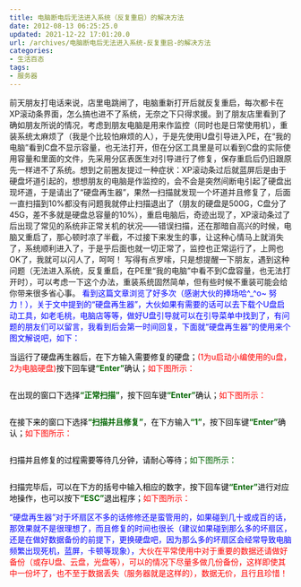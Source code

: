 ```yaml
---
title: 电脑断电后无法进入系统（反复重启）的解决方法
date: 2012-08-13 06:25:25.0
updated: 2021-12-22 17:01:20.0
url: /archives/电脑断电后无法进入系统-反复重启-的解决方法
categories: 
- 生活百态
tags: 
- 服务器
---
```


前天朋友打电话来说，店里电跳闸了，电脑重新打开后就反复重启，每次都卡在XP滚动条界面，怎么搞也进不了系统，无奈之下只得求援。到了朋友店里看到了确如朋友所说的情况，考虑到朋友电脑是用来作监控（同时也是日常使用机），重装系统太麻烦了（我是个比较怕麻烦的人），于是先使用U盘引导进入PE，在“我的电脑”看到C盘不显示容量，也无法打开，但在分区工具里是可以看到C盘的实际使用容量和里面的文件，先采用分区表医生对引导进行了修复，保存重启后仍旧跟原先一样进不了系统。想到之前圈友提过一种症状：XP滚动条过后就蓝屏后是由于硬盘坏道引起的，想想朋友的电脑是作监控的，会不会是突然间断电引起了硬盘出现坏道，于是请出了“硬盘再生器”，果然一扫描就发现一个坏道并且修复了，后面一直扫描到10%都没有问题我就停止扫描退出了（朋友的硬盘是500G，C盘分了45G，差不多就是硬盘总容量的10%），重启电脑后，奇迹出现了，XP滚动条过了后出现了常见的系统非正常关机的状况——错误扫描，还在那暗自高兴的时候，电脑又重启了，那心顿时凉了半截，不过接下来发生的事，让这种心情马上就消失了，系统顺利进入了，于是乎后面也就一切正常了，监控也正常运行了，上网也OK了，我就可以闪人了，呵呵！
写得有点罗嗦，只是想提醒一下朋友，遇到这种问题（无法进入系统，反复重启，在PE里“我的电脑”中看不到C盘容量，也无法打开时），可以考虑一下这个办法，重装系统固然简单，但有些时候不重装可能会给你带来很多省心事。
<span style="color: #0000ff;">看到这篇文章浏览了好多次（感谢大伙的捧场哈^_^o~ 努力！），关于文中提到的“硬盘再生器”，大伙如果有需要的话可以去下载个U盘启动工具，如老毛桃，电脑店等等，做好U盘引导就可以在引导菜单中找到了，有问题的朋友们可以留言，我看到后会第一时间回复，下面就“硬盘再生器”的使用来个图文解说吧，如下：</span>
<p style="color: #000000;">当运行了硬盘再生器后，在下方输入需要修复的硬盘；<span style="color: #ff0000;">(1为u启动小编使用的u盘，2为电脑硬盘)</span>按下回车键<strong><span style="color: #006400;">“Enter”</span></strong>确认；<span style="color: #ff0000;">如下图所示：</span></p>
<div style="color: #000000;"></div>
<div style="color: #000000;"><img src="http://uu126.cn/wp-content/uploads/2014/07/176-13102516255K18.jpg" alt="" /></div>
<div style="color: #000000;"></div>
<p style="color: #000000;">在出现的窗口下选择<span style="color: #006400;"><strong>“正常扫描”</strong></span>，按下回车键<span style="color: #006400;"><strong>“Enter”</strong></span>确认；<span style="color: #ff0000;">如下图所示：</span></p>
<div style="color: #000000;"></div>
<div style="color: #000000;"><img src="http://uu126.cn/wp-content/uploads/2014/07/176-1310251626135J.jpg" alt="" /></div>
<div style="color: #000000;"></div>
<p style="color: #000000;">在接下来的窗口下选择<span style="color: #006400;"><strong>“扫描并且修复”</strong></span>，在下方输入<span style="color: #006400;"><strong>“1”</strong></span>，按下回车键<span style="color: #006400;"><strong>“Enter”</strong></span>确认；<span style="color: #ff0000;">如下图所示：</span></p>
<div style="color: #000000;"></div>
<div style="color: #000000;"><img src="http://uu126.cn/wp-content/uploads/2014/07/176-13102516262C46.jpg" alt="" /></div>
<div style="color: #000000;"></div>
<p style="color: #000000;">扫描并且修复的过程需要等待几分钟，请耐心等待；<span style="color: #006400;">如下图所示：</span></p>
<div style="color: #000000;"></div>
<div style="color: #000000;"><img src="http://uu126.cn/wp-content/uploads/2014/07/176-131025162642542.jpg" alt="" /></div>
<div style="color: #000000;"></div>
<p style="color: #000000;">扫描完毕后，可以在下方的括号中输入相应的数字，按下回车键<span style="color: #006400;"><strong>“Enter”</strong></span>进行对应地操作，也可以按下<strong><span style="color: #006400;">“ESC”</span></strong>退出程序；<span style="color: #ff0000;">如下图所示：</span></p>
<div style="color: #000000;"></div>
<div style="color: #000000;"><img src="http://uu126.cn/wp-content/uploads/2014/07/176-131025162A3P4.jpg" alt="" /></div>
<span style="color: #0000ff;"><span style="color: #0000ff;">“硬盘再生器”对于坏扇区不多的话修修还是蛮管用的，如果碰到几十或成百的话，那效果就不是很理想了，而且修复的时间也很长（建议如果碰到那么多的坏扇区，还是在做好数据备份的前提下，更换硬盘吧，因为那么多的坏扇区会经常导致电脑频繁出现死机，蓝屏，卡顿等现象），<span style="color: #ff0000;">大伙在平常使用中对于重要的数据还请做好备份（或存U盘、云盘，光盘等），可以的情况下尽量多做几份备份，这样即使其中一份坏了，也不至于数据丢失（服务器就是这样的），数据无价，且行且珍惜！</span></span></span>
